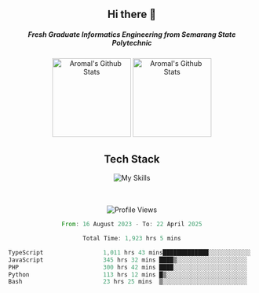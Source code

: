 <div align="center">
  <h2>Hi there 👋</h2>

  <h5>Fresh Graduate Informatics Engineering from Semarang State Polytechnic</h5>

  <img
    height="160"
    alt="Aromal's Github Stats"
    src="https://github-readme-stats.vercel.app/api?username=dafariski77&show_icons=true&theme=tokyonight&count_private=true"
  />
  <img
    alt="Aromal's Github Stats"
    height="160"
    src="https://github-readme-stats.vercel.app/api/top-langs/?username=dafariski77&layout=compact&theme=tokyonight"
  />

  <h2>Tech Stack</h2>
  
![My Skills](https://simpleskill.icons.workers.dev/svg?i=typescript,next.js,react,tailwindcss,shadcnui,reactquery,prisma,socketdotio,zod)

  <br /><br />
  <img src="https://komarev.com/ghpvc/?username=dafariski77&abbreviated=true" alt="Profile Views">
    
  <!--START_SECTION:waka-->

```rust
From: 16 August 2023 - To: 22 April 2025

Total Time: 1,923 hrs 5 mins

TypeScript                 1,011 hrs 43 mins█████████████░░░░░░░░░░░░   52.17 %
JavaScript                 345 hrs 32 mins ████▒░░░░░░░░░░░░░░░░░░░░   17.82 %
PHP                        300 hrs 42 mins ████░░░░░░░░░░░░░░░░░░░░░   15.51 %
Python                     113 hrs 12 mins █▒░░░░░░░░░░░░░░░░░░░░░░░   05.84 %
Bash                       23 hrs 25 mins  ▒░░░░░░░░░░░░░░░░░░░░░░░░   01.21 %
```

<!--END_SECTION:waka-->
</div>
